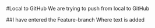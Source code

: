 #Local to GitHub
We are trying to push from local to GitHub

##I have entered the Feature-branch
Where text is added